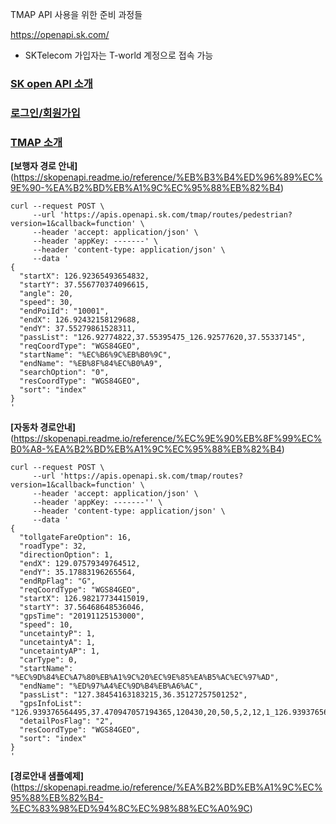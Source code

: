 TMAP API 사용을 위한 준비 과정들

https://openapi.sk.com/

* SKTelecom 가입자는 T-world 계정으로 접속 가능

### [SK open API 소개](https://skopenapi.readme.io/reference/%EC%86%8C%EA%B0%9C)

### [로그인/회원가입](https://skopenapi.readme.io/reference/%EB%A1%9C%EA%B7%B8%EC%9D%B8%ED%9A%8C%EC%9B%90%EA%B0%80%EC%9E%85)

### [TMAP 소개](https://skopenapi.readme.io/reference/t-map-%EC%86%8C%EA%B0%9C)


**[보행자 경로 안내]**(https://skopenapi.readme.io/reference/%EB%B3%B4%ED%96%89%EC%9E%90-%EA%B2%BD%EB%A1%9C%EC%95%88%EB%82%B4)

```
curl --request POST \
     --url 'https://apis.openapi.sk.com/tmap/routes/pedestrian?version=1&callback=function' \
     --header 'accept: application/json' \
     --header 'appKey: -------' \
     --header 'content-type: application/json' \
     --data '
{
  "startX": 126.92365493654832,
  "startY": 37.556770374096615,
  "angle": 20,
  "speed": 30,
  "endPoiId": "10001",
  "endX": 126.92432158129688,
  "endY": 37.55279861528311,
  "passList": "126.92774822,37.55395475_126.92577620,37.55337145",
  "reqCoordType": "WGS84GEO",
  "startName": "%EC%B6%9C%EB%B0%9C",
  "endName": "%EB%8F%84%EC%B0%A9",
  "searchOption": "0",
  "resCoordType": "WGS84GEO",
  "sort": "index"
}
'
```

**[자동차 경로안내]**(https://skopenapi.readme.io/reference/%EC%9E%90%EB%8F%99%EC%B0%A8-%EA%B2%BD%EB%A1%9C%EC%95%88%EB%82%B4)

```
curl --request POST \
     --url 'https://apis.openapi.sk.com/tmap/routes?version=1&callback=function' \
     --header 'accept: application/json' \
     --header 'appKey: -------'' \
     --header 'content-type: application/json' \
     --data '
{
  "tollgateFareOption": 16,
  "roadType": 32,
  "directionOption": 1,
  "endX": 129.07579349764512,
  "endY": 35.17883196265564,
  "endRpFlag": "G",
  "reqCoordType": "WGS84GEO",
  "startX": 126.98217734415019,
  "startY": 37.56468648536046,
  "gpsTime": "20191125153000",
  "speed": 10,
  "uncetaintyP": 1,
  "uncetaintyA": 1,
  "uncetaintyAP": 1,
  "carType": 0,
  "startName": "%EC%9D%84%EC%A7%80%EB%A1%9C%20%EC%9E%85%EA%B5%AC%EC%97%AD",
  "endName": "%ED%97%A4%EC%9D%B4%EB%A6%AC",
  "passList": "127.38454163183215,36.35127257501252",
  "gpsInfoList": "126.939376564495,37.470947057194365,120430,20,50,5,2,12,1_126.939376564495,37.470947057194365,120430,20,50,5,2,12,1",
  "detailPosFlag": "2",
  "resCoordType": "WGS84GEO",
  "sort": "index"
}
'
```

**[경로안내 샘플예제]**(https://skopenapi.readme.io/reference/%EA%B2%BD%EB%A1%9C%EC%95%88%EB%82%B4-%EC%83%98%ED%94%8C%EC%98%88%EC%A0%9C)
